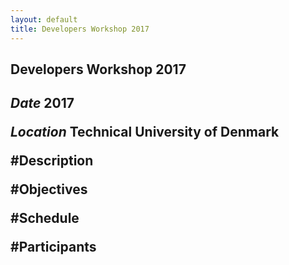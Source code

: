 ```yaml
---
layout: default
title: Developers Workshop 2017
---
```


<h2>Developers Workshop 2017<h2>

*Date* 2017

*Location* Technical University of Denmark

#Description

#Objectives

#Schedule

#Participants
